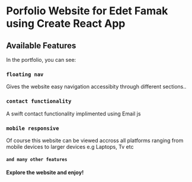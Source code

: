 # Porfolio Website for Edet Famak using Create React App

## Available Features

In the portfolio, you can see:

### `floating nav`

Gives the website easy navigation accessibity through different sections..

### `contact functionality`

A swift contact functionality implimented using Email js

### `mobile responsive`

Of course this website can be viewed accross all platforms ranging from mobile devices to larger devices e.g Laptops, Tv etc

#### `and many other features`

**Explore the website and enjoy!**
